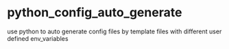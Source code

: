 # python_config_auto_generate
use python to auto generate config files by template files with different user defined env_variables 
